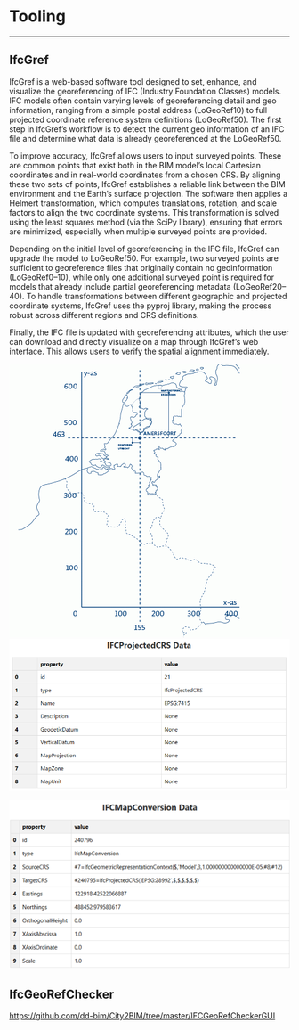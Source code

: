 # Tooling
--- 

## IfcGref
IfcGref is a web-based software tool designed to set, enhance, and visualize the georeferencing of IFC (Industry Foundation Classes) models. IFC models often contain varying levels of georeferencing detail and geo information, ranging from a simple postal address (LoGeoRef10) to full projected coordinate reference system definitions (LoGeoRef50). The first step in IfcGref’s workflow is to detect the current geo information of an IFC file and determine what data is already georeferenced at the LoGeoRef50.

To improve accuracy, IfcGref allows users to input surveyed points. These are common points that exist both in the BIM model’s local Cartesian coordinates and in real-world coordinates from a chosen CRS. By aligning these two sets of points, IfcGref establishes a reliable link between the BIM environment and the Earth’s surface projection. The software then applies a Helmert transformation, which computes translations, rotation, and scale factors to align the two coordinate systems. This transformation is solved using the least squares method (via the SciPy library), ensuring that errors are minimized, especially when multiple surveyed points are provided.

Depending on the initial level of georeferencing in the IFC file, IfcGref can upgrade the model to LoGeoRef50. For example, two surveyed points are sufficient to georeference files that originally contain no geoinformation (LoGeoRef0–10), while only one additional surveyed point is required for models that already include partial georeferencing metadata (LoGeoRef20–40). To handle transformations between different geographic and projected coordinate systems, IfcGref uses the pyproj library, making the process robust across different regions and CRS definitions.

Finally, the IFC file is updated with georeferencing attributes, which the user can download and directly visualize on a map through IfcGref’s web interface. This allows users to verify the spatial alignment immediately.

![Kaart met RD Coördinaten](media/kaart-met-rd-coordinaten.gif "Kaart met RD-coördinaten")
![IfcProjectedCRS attributen en waarden](media/ifcProjCrs.png "IfcProjectedCRS attributen en waarde")

![IfcMapConversion attributen en waarden](media/IfcMapconversion_attributen.png "IfcMapConversion attributen en waarde")


## IfcGeoRefChecker

https://github.com/dd-bim/City2BIM/tree/master/IFCGeoRefCheckerGUI

